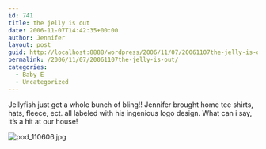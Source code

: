 ```yaml
---
id: 741
title: the jelly is out
date: 2006-11-07T14:42:35+00:00
author: Jennifer
layout: post
guid: http://localhost:8888/wordpress/2006/11/07/20061107the-jelly-is-out/
permalink: /2006/11/07/20061107the-jelly-is-out/
categories:
  - Baby E
  - Uncategorized
---
```

Jellyfish just got a whole bunch of bling!! Jennifer brought home tee shirts, hats, fleece, ect. all labeled with his ingenious logo design. What can i say, it&#8217;s a hit at our house!
  
<img id="image66" alt="pod_110606.jpg" src="http://static.squarespace.com/static/50db6bb3e4b015296cd43789/50dfa5b1e4b0dc6320e0b5ea/50dfa5b1e4b0dc6320e0b625/1162910475000/?format=original" />